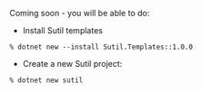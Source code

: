Coming soon - you will be able to do:

- Install Sutil templates
```shell
% dotnet new --install Sutil.Templates::1.0.0
```

- Create a new Sutil project:
```shell
% dotnet new sutil
```

